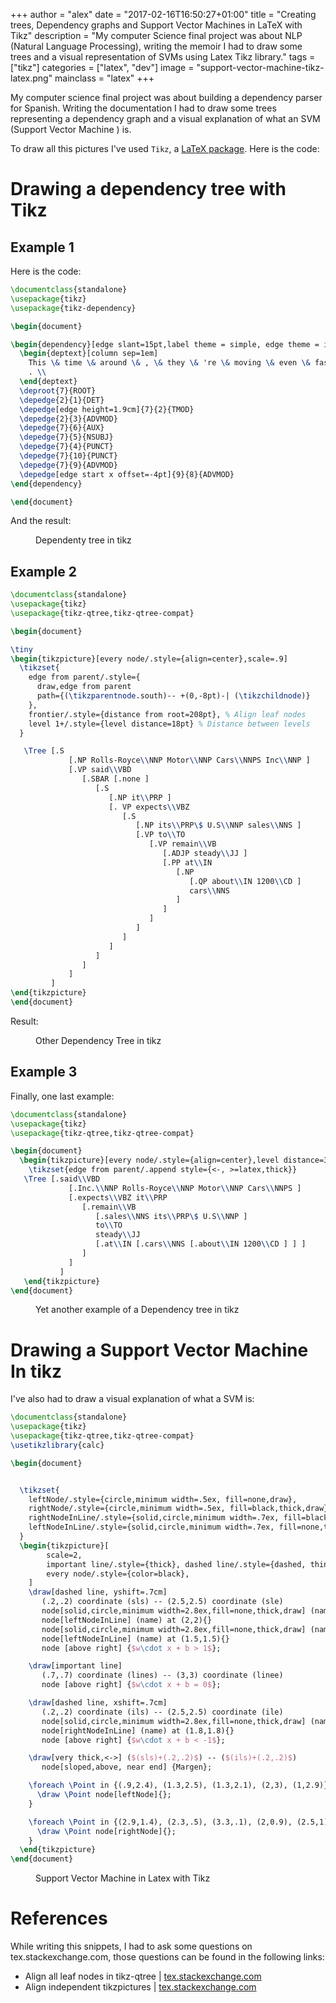 +++
author = "alex"
date = "2017-02-16T16:50:27+01:00"
title = "Creating trees, Dependency graphs and Support Vector Machines in LaTeX with Tikz"
description = "My computer Science final project was about NLP (Natural Language Processing), writing the memoir I had to draw some trees and a visual representation of SVMs using Latex Tikz library."
tags = ["tikz"]
categories = ["latex", "dev"]
image = "support-vector-machine-tikz-latex.png"
mainclass = "latex"
+++

My computer science final project was about building a dependency parser for Spanish. Writing the documentation I had to draw some trees representing a dependency graph and a visual explanation of what an SVM (Support Vector Machine ) is.

To draw all this pictures I've used `Tikz`, a [LaTeX package](https://elbauldelprogramador.com/en/tags/latex "Post about LaTeX"). Here is the code:

# Drawing a dependency tree with Tikz

<!--more--><!--ad-->

## Example 1

Here is the code:

```latex
\documentclass{standalone}
\usepackage{tikz}
\usepackage{tikz-dependency}

\begin{document}

\begin{dependency}[edge slant=15pt,label theme = simple, edge theme = iron]
  \begin{deptext}[column sep=1em]
    This \& time \& around \& , \& they \& 're \& moving \& even \& faster \&
    . \\
  \end{deptext}
  \deproot{7}{ROOT}
  \depedge{2}{1}{DET}
  \depedge[edge height=1.9cm]{7}{2}{TMOD}
  \depedge{2}{3}{ADVMOD}
  \depedge{7}{6}{AUX}
  \depedge{7}{5}{NSUBJ}
  \depedge{7}{4}{PUNCT}
  \depedge{7}{10}{PUNCT}
  \depedge{7}{9}{ADVMOD}
  \depedge[edge start x offset=-4pt]{9}{8}{ADVMOD}
\end{dependency}

\end{document}
```

And the result:

<figure>
    <a href="/img/dependency-tree.png"><amp-img sizes="(min-width: 799px) 799px, 100vw" on="tap:lightbox1" role="button" tabindex="0" layout="responsive" src="/img/dependency-tree.png" alt="Dependenty tree in tikz" title="Dependenty tree in tikz" width="799" height="194"></amp-img></a>
    <figcaption>Dependenty tree in tikz</figcaption>
</figure>


## Example 2

```latex
\documentclass{standalone}
\usepackage{tikz}
\usepackage{tikz-qtree,tikz-qtree-compat}

\begin{document}

\tiny
\begin{tikzpicture}[every node/.style={align=center},scale=.9]
  \tikzset{
    edge from parent/.style={
      draw,edge from parent
      path={(\tikzparentnode.south)-- +(0,-8pt)-| (\tikzchildnode)}
    },
    frontier/.style={distance from root=208pt}, % Align leaf nodes
    level 1+/.style={level distance=18pt} % Distance between levels
  }

   \Tree [.S
             [.NP Rolls-Royce\\NNP Motor\\NNP Cars\\NNPS Inc\\NNP ]
             [.VP said\\VBD
                [.SBAR [.none ]
                   [.S
                      [.NP it\\PRP ]
                      [. VP expects\\VBZ
                         [.S
                            [.NP its\\PRP\$ U.S\\NNP sales\\NNS ]
                            [.VP to\\TO
                               [.VP remain\\VB
                                  [.ADJP steady\\JJ ]
                                  [.PP at\\IN
                                     [.NP
                                        [.QP about\\IN 1200\\CD ]
                                        cars\\NNS
                                     ]
                                  ]
                               ]
                            ]
                         ]
                      ]
                   ]
                ]
             ]
         ]
\end{tikzpicture}
\end{document}
```

Result:

<figure>
    <a href="/img/dependency-tree-2.png"><amp-img sizes="(min-width: 926px) 926px, 100vw" on="tap:lightbox1" role="button" tabindex="0" layout="responsive" src="/img/dependency-tree-2.png" alt="Other Dependency Tree in tikz" title="Other Dependency Tree in tikz" width="926" height="485"></amp-img></a>
    <figcaption>Other Dependency Tree in tikz</figcaption>
</figure>


## Example 3

Finally, one last example:

```latex
\documentclass{standalone}
\usepackage{tikz}
\usepackage{tikz-qtree,tikz-qtree-compat}

\begin{document}
  \begin{tikzpicture}[every node/.style={align=center},level distance=30pt]
    \tikzset{edge from parent/.append style={<-, >=latex,thick}}
   \Tree [.said\\VBD
             [.Inc.\\NNP Rolls-Royce\\NNP Motor\\NNP Cars\\NNPS ]
             [.expects\\VBZ it\\PRP
                [.remain\\VB
                   [.sales\\NNS its\\PRP\$ U.S\\NNP ]
                   to\\TO
                   steady\\JJ
                   [.at\\IN [.cars\\NNS [.about\\IN 1200\\CD ] ] ]
                ]
             ]
           ]
   \end{tikzpicture}
\end{document}
```

<figure>
    <a href="/img/dependency-tree-3.png"><amp-img sizes="(min-width: 795px) 795px, 100vw" on="tap:lightbox1" role="button" tabindex="0" layout="responsive" src="/img/dependency-tree-3.png" alt="Yet another example of a Dependency tree in tikz" title="Yet another example of a Dependency tree in tikz" width="795" height="513"></amp-img></a>
    <figcaption>Yet another example of a Dependency tree in tikz</figcaption>
</figure>

# Drawing a Support Vector Machine In tikz

I've also had to draw a visual explanation of what a SVM is:

```latex
\documentclass{standalone}
\usepackage{tikz}
\usepackage{tikz-qtree,tikz-qtree-compat}
\usetikzlibrary{calc}

\begin{document}


  \tikzset{
    leftNode/.style={circle,minimum width=.5ex, fill=none,draw},
    rightNode/.style={circle,minimum width=.5ex, fill=black,thick,draw},
    rightNodeInLine/.style={solid,circle,minimum width=.7ex, fill=black,thick,draw=white},
    leftNodeInLine/.style={solid,circle,minimum width=.7ex, fill=none,thick,draw},
  }
  \begin{tikzpicture}[
        scale=2,
        important line/.style={thick}, dashed line/.style={dashed, thin},
        every node/.style={color=black},
    ]
    \draw[dashed line, yshift=.7cm]
       (.2,.2) coordinate (sls) -- (2.5,2.5) coordinate (sle)
       node[solid,circle,minimum width=2.8ex,fill=none,thick,draw] (name) at (2,2){}
       node[leftNodeInLine] (name) at (2,2){}
       node[solid,circle,minimum width=2.8ex,fill=none,thick,draw] (name) at (1.5,1.5){}
       node[leftNodeInLine] (name) at (1.5,1.5){}
       node [above right] {$w\cdot x + b > 1$};

    \draw[important line]
       (.7,.7) coordinate (lines) -- (3,3) coordinate (linee)
       node [above right] {$w\cdot x + b = 0$};

    \draw[dashed line, xshift=.7cm]
       (.2,.2) coordinate (ils) -- (2.5,2.5) coordinate (ile)
       node[solid,circle,minimum width=2.8ex,fill=none,thick,draw] (name) at (1.8,1.8){}
       node[rightNodeInLine] (name) at (1.8,1.8){}
       node [above right] {$w\cdot x + b < -1$};

    \draw[very thick,<->] ($(sls)+(.2,.2)$) -- ($(ils)+(.2,.2)$)
       node[sloped,above, near end] {Margen};

    \foreach \Point in {(.9,2.4), (1.3,2.5), (1.3,2.1), (2,3), (1,2.9)}{
      \draw \Point node[leftNode]{};
    }

    \foreach \Point in {(2.9,1.4), (2.3,.5), (3.3,.1), (2,0.9), (2.5,1)}{
      \draw \Point node[rightNode]{};
    }
  \end{tikzpicture}
\end{document}
```

<figure>
    <a href="/img/support-vector-machine-tikz-latex.png"><amp-img sizes="(min-width: 811px) 811px, 100vw" on="tap:lightbox1" role="button" tabindex="0" layout="responsive" src="/img/support-vector-machine-tikz-latex.png" alt="Support Vector Machine in Latex with Tikz" title="Support Vector Machine in Latex with Tikz" width="811" height="652"></amp-img></a>
    <figcaption>Support Vector Machine in Latex with Tikz</figcaption>
</figure>

# References

While writing  this snippets, I had to ask some questions on tex.stackexchange.com, those questions can be found in the following links:

- Align all leaf nodes in tikz-qtree | <a href="http://tex.stackexchange.com/questions/340929/align-all-leaf-nodes-in-tikz-qtree" target="_blank" title="Align all leaf nodes in tikz-qtree">tex.stackexchange.com</a>
- Align independent tikzpictures | <a href="http://tex.stackexchange.com/questions/342978/align-independent-tikzpictures" target="_blank" title="Align independent tikzpictures">tex.stackexchange.com</a>
